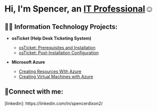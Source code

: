 <h1>Hi, I'm Spencer, an <a href="https://linkedin.com/in/spencerdixon2/">IT Professional</a>☺</h1>

<h2>👨‍💻 Information Technology Projects:</h2>

- <b>osTicket (Help Desk Ticketing System)</b>
  - [osTicket: Prerequisites and Installation](https://github.com/spencerdixon2/osticket-prereqs)
  - [osTicket: Post-Installation Configuration](https://github.com/spencerdixon2/post-install-config)

- <b>Microsoft Azure</b>
  - [Creating Resources With Azure](https://github.com/spencerdixon2/configure-ad)
  - [Creating Virtual Machines with Azure](https://github.com/spencerdixon2/azure-network-protocols)

<h2>🤳Connect with me:</h2>
[linkedin]: https://linkedin.com/in/spencerdixon2/
